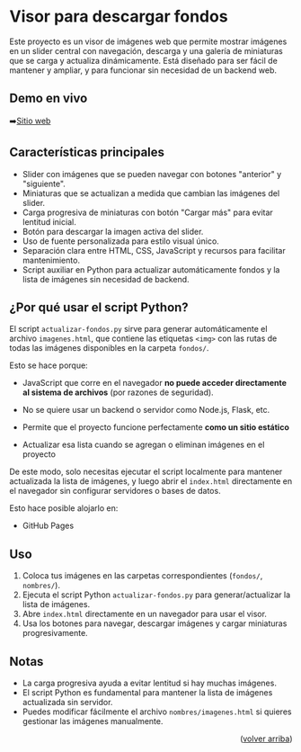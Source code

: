 <a name="readme-top"></a>

# Visor para descargar fondos 
Este proyecto es un visor de imágenes web que permite mostrar imágenes en un slider central con navegación, descarga y una galería de miniaturas que se carga y actualiza dinámicamente. Está diseñado para ser fácil de mantener y ampliar, y para funcionar sin necesidad de un backend web.

## Demo en vivo
➡️[Sitio web](https://alexarce2000.github.io/Fondos/)

## Características principales

- Slider con imágenes que se pueden navegar con botones "anterior" y "siguiente".
- Miniaturas que se actualizan a medida que cambian las imágenes del slider.
- Carga progresiva de miniaturas con botón "Cargar más" para evitar lentitud inicial.
- Botón para descargar la imagen activa del slider.
- Uso de fuente personalizada para estilo visual único.
- Separación clara entre HTML, CSS, JavaScript y recursos para facilitar mantenimiento.
- Script auxiliar en Python para actualizar automáticamente fondos y la lista de imágenes sin necesidad de backend.


## ¿Por qué usar el script Python?

El script `actualizar-fondos.py` sirve para generar automáticamente el archivo `imagenes.html`, que contiene las etiquetas `<img>` con las rutas de todas las imágenes disponibles en la carpeta `fondos/`.

Esto se hace porque:

- JavaScript que corre en el navegador **no puede acceder directamente al sistema de archivos** (por razones de seguridad).
- No se quiere usar un backend o servidor como Node.js, Flask, etc.
- Permite que el proyecto funcione perfectamente **como un sitio estático**

- Actualizar esa lista cuando se agregan o eliminan imágenes en el proyecto

De este modo, solo necesitas ejecutar el script localmente para mantener actualizada la lista de imágenes, y luego abrir el `index.html` directamente en el navegador sin configurar servidores o bases de datos.

Esto hace posible alojarlo en:
- GitHub Pages

## Uso

1. Coloca tus imágenes en las carpetas correspondientes (`fondos/`, `nombres/`).
2. Ejecuta el script Python `actualizar-fondos.py` para generar/actualizar la lista de imágenes.
3. Abre `index.html` directamente en un navegador para usar el visor.
4. Usa los botones para navegar, descargar imágenes y cargar miniaturas progresivamente.


## Notas

- La carga progresiva ayuda a evitar lentitud si hay muchas imágenes.
- El script Python es fundamental para mantener la lista de imágenes actualizada sin servidor.
- Puedes modificar fácilmente el archivo `nombres/imagenes.html` si quieres gestionar las imágenes manualmente.

<p align="right">(<a href="#readme-top">volver arriba</a>)</p>
